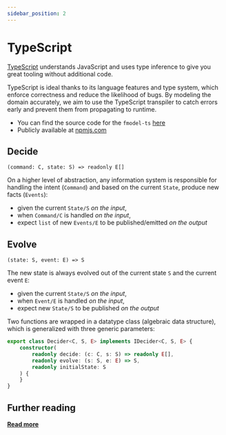 ```yaml
---
sidebar_position: 2
---
```


# TypeScript

[TypeScript](https://www.typescriptlang.org/) understands JavaScript and uses type inference to give you great tooling without additional code.

TypeScript is ideal thanks to its language features and type system, which enforce correctness and reduce the likelihood of bugs. 
By modeling the domain accurately, we aim to use the TypeScript transpiler to catch errors early and prevent them from propagating to runtime.

 - You can find the source code for the `fmodel-ts` [here](https://github.com/fraktalio/fmodel-ts)
 - Publicly available at [npmjs.com](https://www.npmjs.com/package/@fraktalio/fmodel-ts)

## Decide

`(command: C, state: S) => readonly E[]`

On a higher level of abstraction, any information system is responsible for handling the intent (`Command`) and based on
the current `State`, produce new facts (`Events`):

- given the current `State/S` *on the input*,
- when `Command/C` is handled *on the input*,
- expect `list` of new `Events/E` to be published/emitted *on the output*

## Evolve

`(state: S, event: E) => S`

The new state is always evolved out of the current state `S` and the current event `E`:

- given the current `State/S` *on the input*,
- when `Event/E` is handled *on the input*,
- expect new `State/S` to be published *on the output*

Two functions are wrapped in a datatype class (algebraic data structure), which is generalized with three generic
parameters:

```typescript
export class Decider<C, S, E> implements IDecider<C, S, E> {
    constructor(
        readonly decide: (c: C, s: S) => readonly E[],
        readonly evolve: (s: S, e: E) => S,
        readonly initialState: S
    ) {
    }
}
```

## Further reading

[**Read more**](https://fraktalio.com/fmodel-ts/)